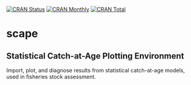 [![CRAN Status](http://r-pkg.org/badges/version/scape)](https://cran.r-project.org/package=scape)
[![CRAN Monthly](http://cranlogs.r-pkg.org/badges/scape)](https://cran.r-project.org/package=scape)
[![CRAN Total](http://cranlogs.r-pkg.org/badges/grand-total/scape)](https://cran.r-project.org/package=scape)

# scape

## Statistical Catch-at-Age Plotting Environment

Import, plot, and diagnose results from statistical catch-at-age models, used in
fisheries stock assessment.
